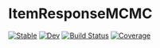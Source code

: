 # ItemResponseMCMC

[![Stable](https://img.shields.io/badge/docs-stable-blue.svg)](https://t-alfers.github.io/ItemResponseMCMC.jl/stable/)
[![Dev](https://img.shields.io/badge/docs-dev-blue.svg)](https://t-alfers.github.io/ItemResponseMCMC.jl/dev/)
[![Build Status](https://github.com/t-alfers/ItemResponseMCMC.jl/actions/workflows/CI.yml/badge.svg?branch=main)](https://github.com/t-alfers/ItemResponseMCMC.jl/actions/workflows/CI.yml?query=branch%3Amain)
[![Coverage](https://codecov.io/gh/t-alfers/ItemResponseMCMC.jl/branch/main/graph/badge.svg)](https://codecov.io/gh/t-alfers/ItemResponseMCMC.jl)
